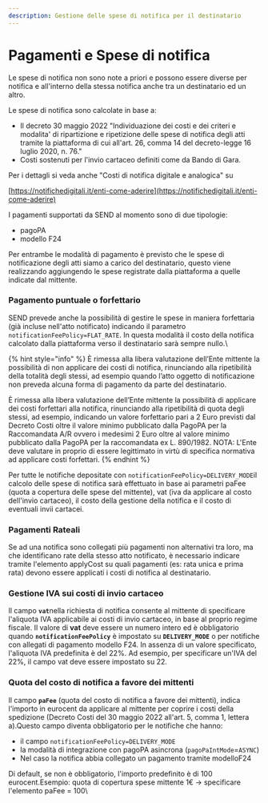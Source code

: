 ```yaml
---
description: Gestione delle spese di notifica per il destinatario
---
```


# Pagamenti e Spese di notifica

Le spese di notifica non sono note a priori e possono essere diverse per notifica e all'interno della stessa notifica anche tra un destinatario ed un altro.

Le spese di notifica sono calcolate in base a:

* Il decreto 30 maggio 2022 "Individuazione dei costi e dei criteri e modalita' di ripartizione e ripetizione delle spese di notifica degli atti tramite la piattaforma di cui all'art. 26, comma 14 del decreto-legge 16 luglio 2020, n. 76."
* Costi sostenuti per l'invio cartaceo definiti come da Bando di Gara.

Per i dettagli si veda anche "Costi di notifica digitale e analogica" su&#x20;

[https://notifichedigitali.it/enti-come-aderire](https://notifichedigitali.it/enti-come-aderire)

I pagamenti supportati da SEND al momento sono di due tipologie:

* pagoPA
* modello F24

Per entrambe le modalità di pagamento è previsto che le spese di notificazione degli atti siamo a carico del destinatario, questo viene realizzando aggiungendo le spese registrate dalla piattaforma a quelle indicate dal mittente.

### Pagamento puntuale o forfettario

SEND prevede anche la possibilità di gestire le spese in maniera forfettaria (già incluse nell'atto notificato) indicando il parametro `notificationFeePolicy=FLAT_RATE`. In questa modalità il costo della notifica calcolato dalla piattaforma verso il destinatario sarà sempre nullo.\


{% hint style="info" %}
È rimessa alla libera valutazione dell’Ente mittente la possibilità di non applicare dei costi di notifica, rinunciando alla ripetibilità della totalità degli stessi, ad esempio quando l’atto oggetto di notificazione non preveda alcuna forma di pagamento da parte del destinatario.&#x20;

È rimessa alla libera valutazione dell’Ente mittente la possibilità di applicare dei costi forfettari alla notifica, rinunciando alla ripetibilità di quota degli stessi, ad esempio, indicando un valore forfettario pari a 2 Euro previsti dal Decreto Costi oltre il valore minimo pubblicato dalla PagoPA per la Raccomandata A/R ovvero i medesimi 2 Euro oltre al valore minimo pubblicato dalla PagoPA per la raccomandata ex L. 890/1982. NOTA: L'Ente deve valutare in proprio di essere legittimato in virtù di specifica normativa ad applicare costi forfettari.
{% endhint %}

Per tutte le notifiche depositate con `notificationFeePolicy=DELIVERY_MODE`il calcolo delle spese di notifica sarà effettuato in base ai parametri paFee (quota a copertura delle spese del mittente), vat (iva da applicare al costo dell'invio cartaceo), il costo della gestione della notifica e il costo di eventuali invii cartacei.

### Pagamenti Rateali

Se ad una notifica sono collegati più pagamenti non alternativi tra loro, ma che identificano rate della stesso atto notificato, è necessario indicare tramite l'elemento applyCost su quali pagamenti (es: rata unica e prima rata) devono essere applicati i costi di notifica al destinatario.

### Gestione IVA sui costi di invio cartaceo

Il campo **`vat`**&#x6E;ella richiesta di notifica consente al mittente di specificare l'aliquota IVA applicabile ai costi di invio cartaceo, in base al proprio regime fiscale. Il valore di **vat** deve essere un numero intero ed è obbligatorio quando **`notificationFeePolicy`** è impostato su **`DELIVERY_MODE`** o per notifiche con allegati di pagamento modello F24. In assenza di un valore specificato, l'aliquota IVA predefinita è del 22%. Ad esempio, per specificare un'IVA del 22%, il campo vat deve essere impostato su 22.

### Quota del costo di notifica a favore dei mittenti

Il campo **`paFee`** (quota del costo di notifica a favore dei mittenti), indica l'importo in eurocent da applicare al mittente per coprire i costi della spedizione (Decreto Costi del 30 maggio 2022 all'art. 5, comma 1, lettera a).Questo campo diventa obbligatorio per le notifiche che hanno:

* il campo `notificationFeePolicy=DELIVERY_MODE`
* la modalità di integrazione con pagoPA asincrona (`pagoPaIntMode`=`ASYNC`)
* Nel caso la notifica abbia collegato un pagamento tramite modelloF24

Di default, se non è obbligatorio, l'importo predefinito è di 100 eurocent.Esempio: quota di copertura spese mittente 1€ -> specificare l'elemento paFee = 100\


